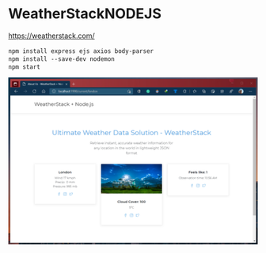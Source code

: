 # WeatherStackNODEJS
https://weatherstack.com/

    npm install express ejs axios body-parser
    npm install --save-dev nodemon
    npm start


![](weatherstack.png)
